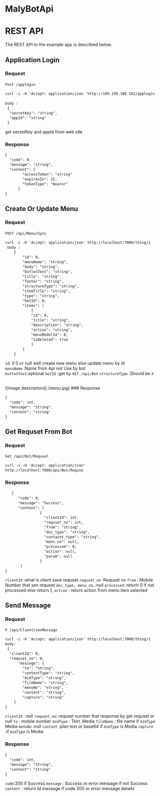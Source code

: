 # MalyBotApi

# REST API

The REST API to the example app is described below.

## Application Login
 
### Request

`Post /applogin`

    curl -i -H 'Accept: application/json 'http://109.199.100.162/applogin
    
    body :
     {
      "secretKey": "string",
      "appId": "string"
     }
get secretKey and appId from web site 
### Response

    {
      "code": 0,
      "message": "string",
      "content": {
            "accessToken": "string"
            "expiresIn": 22,
            "tokenType": "Bearer"
          }
    }

## Create Or Update Menu

### Request

`POST /api/Menu/Sync`

    curl -i -H 'Accept: application/json' http://localhost:7000/thing/1
     body :
        {
            "id": 0,
            "menuName": "string",
            "body": "string",
            "buttonText": "string",
            "title": "string",
            "footer": "string",
            "structureType": "string",
            "itemTitle": "string",
            "type": "string",
            "botId": 0,
            "items": [
                {
                "id": 0,
                "title": "string",
                "description": "string",
                "action": "string",
                "menuModelId": 0,
                "isDeleted": true
                }
            ]
        }
`id`: if 0 or null well create new menu  else update menu by id <br />
`menuName` :Name from Api not Use by bot <br /> 
`buttonText`:optional 
`botId` :get by `GET /api/Bot`
`structureType` :Should be `X`<br />

 <br />
![image description](./menu.jpg)
### Response

    {
      "code": int,
      "message": "String",
      "content": "string"
    }


## Get Requset From Bot

### Request

`Get /api/Bot/Requset`

    curl -i -H 'Accept: application/json'  http://localhost:7000/api/Bot/Requse

### Response

       {
          "code": 0,
          "message": "Success",
          "content": [
                    {
                      "clientId": int,
                      "requset_no": int,
                      "from": "string",
                      "doc_type": "string",
                      "containt_type": "string",
                      "menu_no": null,
                      "processed": 0,
                      "action": null,
                      "param": null
                    }
           ]
    }
`clientId` :what is client save requset
`requset_no` :Requset no
`from` : Mobile Number thet sen requset
`doc_type, menu_no,`:null
`processed` :return 0 if not processed else return 1,
`action` : return action from menu item selected

## Send Message

### Request

`P /api/Client/senMessage`

    
    curl -i -H 'Accept: application/json' http://localhost:7000/thing/1
    body:
     {
      "clientId": 0,
      "requset_no": 0,
          "message": {
            "to": "string",
            "contentType": "string",
            "mimType": "string",
            "fileName": "string",
            "menuNo": "string",
            "content": "string",
            "capture": "string"
        }
    }
`clientId` : null
`requset_no`: requset number that response by get requset or null
`to` : mobile number
`mimType` : Text ,Media 
`fileName` : file name if `mimType` Media
`menuNo` :null
`content` :plan text or base64 if `mimType` is Media
`capture` :if `mimType` is Media
### Response

    {
      "code": int,
      "message": "String",
      "content": "string"
    }
`code`:200 if  Success
`message` : Success or error message if not Success
`content` : return Id message if code 200 or error message details
